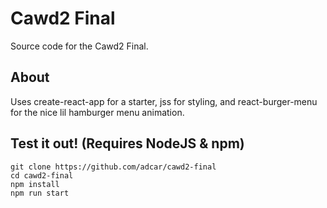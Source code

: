 # Cawd2 Final

Source code for the Cawd2 Final.

## About

Uses create-react-app for a starter, jss for styling, and react-burger-menu for the nice lil hamburger menu animation.

## Test it out! (Requires NodeJS & npm)

```
git clone https://github.com/adcar/cawd2-final
cd cawd2-final
npm install
npm run start
```

